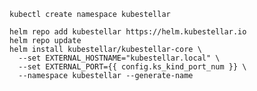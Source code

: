 <!--install-helm-start-->
```shell
kubectl create namespace kubestellar  

helm repo add kubestellar https://helm.kubestellar.io
helm repo update
helm install kubestellar/kubestellar-core \
  --set EXTERNAL_HOSTNAME="kubestellar.local" \
  --set EXTERNAL_PORT={{ config.ks_kind_port_num }} \
  --namespace kubestellar --generate-name
```
<!--install-helm-end-->